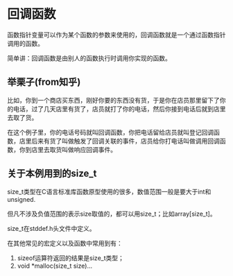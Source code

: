 # 回调函数

函数指针变量可以作为某个函数的参数来使用的，回调函数就是一个通过函数指针调用的函数。

简单讲：回调函数是由别人的函数执行时调用你实现的函数。

## 举栗子(from知乎)

比如，你到一个商店买东西，刚好你要的东西没有货，于是你在店员那里留下了你的电话，过了几天店里有货了，店员就打了你的电话，然后你接到电话后就到店里去取了货。

在这个例子里，你的电话号码就叫回调函数，你把电话留给店员就叫登记回调函数，店里后来有货了叫做触发了回调关联的事件，店员给你打电话叫做调用回调函数，你到店里去取货叫做响应回调事件。 


## 关于本例用到的size_t
size_t类型在C语言标准库函数原型使用的很多，数值范围一般是要大于int和unsigned.

但凡不涉及负值范围的表示size取值的，都可以用size_t；比如array[size_t]。

size_t在stddef.h头文件中定义。

在其他常见的宏定义以及函数中常用到有：
1. sizeof运算符返回的结果是size_t类型；
2. void *malloc(size_t size)...
